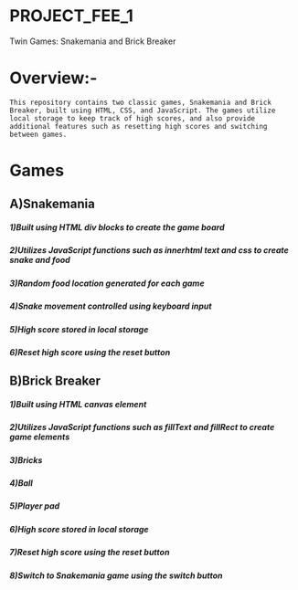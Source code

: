 # PROJECT_FEE_1
Twin Games: Snakemania and Brick Breaker
# Overview:-
    This repository contains two classic games, Snakemania and Brick Breaker, built using HTML, CSS, and JavaScript. The games utilize local storage to keep track of high scores, and also provide additional features such as resetting high scores and switching between games.

# Games
##  A)Snakemania
#####     1)Built using HTML div blocks to create the game board
#####     2)Utilizes JavaScript functions such as innerhtml text and css to create snake and food
#####     3)Random food location generated for each game
#####     4)Snake movement controlled using keyboard input
#####     5)High score stored in local storage
#####     6)Reset high score using the reset button
##  B)Brick Breaker
#####     1)Built using HTML canvas element
#####     2)Utilizes JavaScript functions such as fillText and fillRect to create game elements
#####     3)Bricks
#####     4)Ball
#####     5)Player pad
#####     6)High score stored in local storage
#####     7)Reset high score using the reset button
#####     8)Switch to Snakemania game using the switch button
